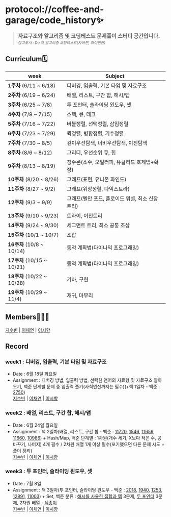 # protocol://coffee-and-garage/code_history✨

> <big>**자료구조와 알고리즘 및 코딩테스트 문제풀이 스터디 공간입니다.**</big><br><small>_참고도서 : Do it! 알고리즘 코딩테스트(자바편, 파이썬편)_</small>

## Curriculum🗓️

| week                       | Subject                                          |
| -------------------------- | ------------------------------------------------ |
| **1주차** (6/11 ~ 6/18)    | 디버깅, 입출력, 기본 타입 및 자료구조            |
| **2주차** (6/19 ~ 6/24)    | 배열, 리스트, 구간 합, 해시/맵                   |
| **3주차** (6/25 ~ 7/8)     | 투 포인터, 슬라이딩 윈도우, 셋                   |
| **4주차** (7/9 ~ 7/15)     | 스택, 큐, 데크                                   |
| **5주차** (7/16 ~ 7/22)    | 버블정렬, 선택정렬, 삽입정렬                     |
| **6주차** (7/23 ~ 7/29)    | 퀵정렬, 병합정렬, 기수정렬                       |
| **7주차** (7/30 ~ 8/5)     | 깊이우선탐색, 너비우선탐색, 이진탐색             |
| **8주차** (8/6 ~ 8/12)     | 그리디, 우선순위 큐, 힙                          |
| **9주차** (8/13 ~ 8/19)    | 정수론(소수, 오일러피, 유클리드 호제법+확장)     |
| **10주차** (8/20 ~ 8/26)   | 그래프(표현, 유니온 파인드)                      |
| **11주차** (8/27 ~ 9/2)    | 그래프(위상정렬, 다익스트라)                     |
| **12주차** (9/3 ~ 9/9)     | 그래프(벨만 포드, 플로이드 워셜, 최소 신장 트리) |
| **13주차** (9/10 ~ 9/23)   | 트라이, 이진트리                                 |
| **14주차** (9/24 ~ 9/30)   | 세그먼트 트리, 최소 공통 조상                    |
| **15주차** (10/1 ~ 10/7)   | 조합                                             |
| **16주차** (10/8 ~ 10/14)  | 동적 계획법(다이나믹 프로그래밍)                 |
| **17주차** (10/15 ~ 10/21) | 동적 계획법(다이나믹 프로그래밍)                 |
| **18주차** (10/22 ~ 10/28) | 기하, 구현                                       |
| **19주차** (10/29 ~ 11/4)  | 재귀, 마무리                                     |

## Members🙋🏻‍♀️

[지수빈](https://github.com/protocol-coffee-and-garage/code_history/tree/main/Bin) | [이채연](https://github.com/protocol-coffee-and-garage/code_history/tree/main/Chae) | [이시향](https://github.com/protocol-coffee-and-garage/code_history/tree/main/Biyoonx)

## Record

### week1 : 디버깅, 입출력, 기본 타입 및 자료구조

- Date : 6월 18일 화요일
- Assignment : 디버깅 방법, 입출력 방법, 선택한 언어의 자료형 및 자료구조 알아오기, 백준 단계별 문제 중 입출력 풀기(사칙연산까지는 필수)(+책 1일차 - 백준 : [2750](https://www.acmicpc.net/problem/2750))  
  [지수빈](https://github.com/protocol-coffee-and-garage/code_history/tree/main/Bin/week01) | [이채연](https://github.com/protocol-coffee-and-garage/code_history/tree/main/Chae/week01) | [이시향](https://github.com/protocol-coffee-and-garage/code_history/tree/main/Biyoonx/week01)

### week2 : 배열, 리스트, 구간 합, 해시/맵

- Date : 6월 24일 월요일
- Assignment : 책 2일차(배열, 리스트, 구간 합 - 백준 : [11720](https://www.acmicpc.net/problem/11720), [1546](https://www.acmicpc.net/problem/1546), [11659](https://www.acmicpc.net/problem/11659), [11660](https://www.acmicpc.net/problem/11660), [10986](https://www.acmicpc.net/problem/10986)) + Hash/Map, 백준 단계별 : 1차원(개수 세기, X보다 작은 수, 공 바꾸기, 나머지) 4개 필수 / 2차원 배열 1개 이상 필수(포기했으면 다른 문제 시도 + 풀이 정리)  
  [지수빈](https://github.com/protocol-coffee-and-garage/code_history/tree/main/Bin/week02) | [이채연](https://github.com/protocol-coffee-and-garage/code_history/tree/main/Chae/week02) | [이시향](https://github.com/protocol-coffee-and-garage/code_history/tree/main/Biyoonx/week02)

### week3 : 투 포인터, 슬라이딩 윈도우, 셋

- Date : 7월 8일
- Assignment : 책 3일차(투 포인터, 슬라이딩 윈도우 - 백준 : [2018](https://www.acmicpc.net/problem/2018), [1940](https://www.acmicpc.net/problem/1940), [1253](https://www.acmicpc.net/problem/1253), [12891](https://www.acmicpc.net/problem/12891), [11003](https://www.acmicpc.net/problem/11003)) + Set, 백준 분류 :
  [해시를 사용한 집합과 맵](https://www.acmicpc.net/problemset?sort=ac_desc&algo=136) 3문제, [두 포인터](https://www.acmicpc.net/problemset?sort=ac_desc&algo=80) 3문제, 2차원 배열 - [색종이](https://www.acmicpc.net/problem/2563)  
   [지수빈](https://github.com/protocol-coffee-and-garage/code_history/tree/main/Bin/week03) | [이채연](https://github.com/protocol-coffee-and-garage/code_history/tree/main/Chae/week03) | [이시향](https://github.com/protocol-coffee-and-garage/code_history/tree/main/Biyoonx/week03)
